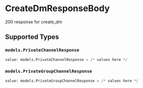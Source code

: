 # CreateDmResponseBody

200 response for create_dm


## Supported Types

### `models.PrivateChannelResponse`

```python
value: models.PrivateChannelResponse = /* values here */
```

### `models.PrivateGroupChannelResponse`

```python
value: models.PrivateGroupChannelResponse = /* values here */
```

